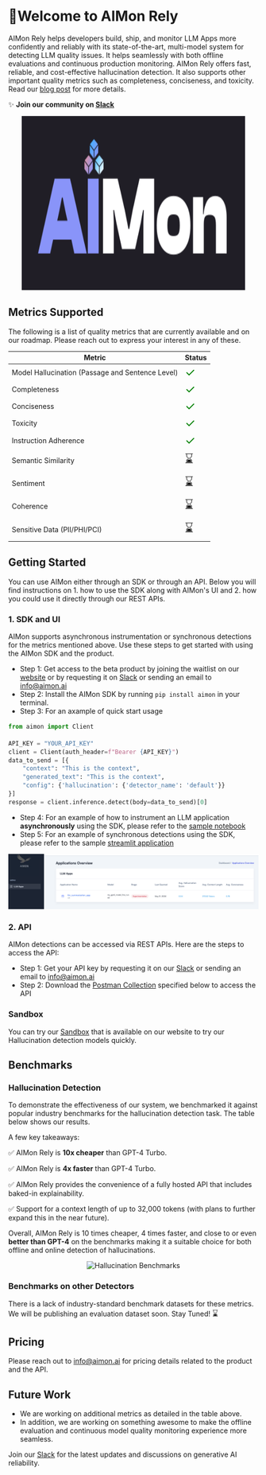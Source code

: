 # 🎉**Welcome to AIMon Rely**

AIMon Rely helps developers build, ship, and monitor LLM Apps more confidently and reliably with its state-of-the-art, multi-model system for detecting LLM quality issues. It helps seamlessly with both offline evaluations and continuous production monitoring. AIMon Rely offers fast, reliable, and cost-effective hallucination detection. It also supports other important quality metrics such as completeness, conciseness, and toxicity. Read our [blog post](https://aimon.ai/blogs/introducing-rely) for more details.

✨ **Join our community on [Slack](https://join.slack.com/t/generativeair/shared_invite/zt-2jab62lsj-xM9a_s~Qweu8lf3YS2cANg)**

<div align="center">
    <img src="images/aimon-rely-image.png" alt="AIMon Rely" width="450" height="350">
</div>

## Metrics Supported

The following is a list of quality metrics that are currently available and on our roadmap. Please reach out to express your interest in any of these.

| Metric                                           | Status                                                       |
| ------------------------------------------------ | ------------------------------------------------------------ |
| Model Hallucination (Passage and Sentence Level) | <span style="font-size: 24px; color: green;">&#10003;</span> |
| Completeness                                     | <span style="font-size: 24px; color: green;">&#10003;</span> |
| Conciseness                                      | <span style="font-size: 24px; color: green;">&#10003;</span> |
| Toxicity                                         | <span style="font-size: 24px; color: green;">&#10003;</span> |
| Instruction Adherence                            | <span style="font-size: 24px; color: green;">&#10003;</span> |
| Semantic Similarity                              | <span style="font-size: 24px;">⌛</span>                     |
| Sentiment                                        | <span style="font-size: 24px;">⌛</span>                     |
| Coherence                                        | <span style="font-size: 24px;">⌛</span>                     |
| Sensitive Data (PII/PHI/PCI)                     | <span style="font-size: 24px;">⌛</span>                     |

## Getting Started

You can use AIMon either through an SDK or through an API. Below you will find instructions on 1. how to use the SDK along with AIMon's UI and 2. how you could use it directly through our REST APIs.

### 1. SDK and UI

AIMon supports asynchronous instrumentation or synchronous detections for the metrics mentioned above. Use these steps
to get started with using the AIMon SDK and the product.

- Step 1: Get access to the beta product by joining the waitlist on our [website](https://aimon.ai/) or by requesting
  it on [Slack](https://join.slack.com/t/generativeair/shared_invite/zt-2jab62lsj-xM9a_s~Qweu8lf3YS2cANg) or sending an email to info@aimon.ai
- Step 2: Install the AIMon SDK by running `pip install aimon` in your terminal.
- Step 3: For an axample of quick start usage

```python
from aimon import Client

API_KEY = "YOUR_API_KEY"
client = Client(auth_header=f"Bearer {API_KEY}")
data_to_send = [{
    "context": "This is the context",
    "generated_text": "This is the context",
    "config": {'hallucination': {'detector_name': 'default'}}
}]
response = client.inference.detect(body=data_to_send)[0]
```

- Step 4: For an example of how to instrument an LLM application **asynchronously** using the SDK, please refer to the [sample notebook](examples/notebooks/aimon_sdk_langchain_summarization.ipynb)
- Step 5: For an example of synchronous detections using the SDK, please refer to the sample [streamlit application](examples/langchain_summarization_app.py)

<div align="center">
    <img src="images/product_apps_page.png" alt="AIMon Product">
</div>

### 2. API

AIMon detections can be accessed via REST APIs. Here are the steps to access the API:

- Step 1: Get your API key by requesting it on our [Slack](https://join.slack.com/t/generativeair/shared_invite/zt-2jab62lsj-xM9a_s~Qweu8lf3YS2cANg) or sending an email
  to info@aimon.ai
- Step 2: Download the [Postman Collection](examples/postman_collections) specified below to access the API

### Sandbox

You can try our [Sandbox](https://aimon.ai/tryproduct) that is available on our website to try our Hallucination detection models quickly.

## Benchmarks

### Hallucination Detection

To demonstrate the effectiveness of our system, we benchmarked it against popular industry benchmarks for the
hallucination detection task. The table below shows our results.

A few key takeaways:

✅ AIMon Rely is **10x cheaper** than GPT-4 Turbo.

✅ AIMon Rely is **4x faster** than GPT-4 Turbo.

✅ AIMon Rely provides the convenience of a fully hosted API that includes baked-in explainability.

✅ Support for a context length of up to 32,000 tokens (with plans to further expand this in the near future).

Overall, AIMon Rely is 10 times cheaper, 4 times faster, and close to or even **better than GPT-4** on the benchmarks
making it a suitable choice for both offline and online detection of hallucinations.

<div align="center">
    <img src="images/hallucination-benchmarks.png" alt="Hallucination Benchmarks">
</div>

### Benchmarks on other Detectors

There is a lack of industry-standard benchmark datasets for these metrics. We will be publishing an evaluation dataset soon.
Stay Tuned! <span style="font-size: 16px;">⌛</span>

## Pricing

Please reach out to info@aimon.ai for pricing details related to the product and the API.

## Future Work

- We are working on additional metrics as detailed in the table above.
- In addition, we are working on something awesome to make the offline evaluation and continuous model quality
  monitoring experience more seamless.

Join our [Slack](https://join.slack.com/t/generativeair/shared_invite/zt-2jab62lsj-xM9a_s~Qweu8lf3YS2cANg) for the latest updates and discussions on generative AI reliability.
